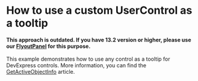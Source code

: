 # How to use a custom UserControl as a tooltip


<p><strong>This approach is outdated. If you have 13.2 version or higher, please use our </strong><a href="https://documentation.devexpress.com/#WindowsForms/clsDevExpressUtilsFlyoutPaneltopic"><strong>FlyoutPanel</strong></a><strong> for this purpose.</strong><br><br>This example demonstrates how to use any control as a tooltip for DevExpress controls. More information, you can find the <a href="http://documentation.devexpress.com/#WindowsForms/DevExpressUtilsToolTipController_GetActiveObjectInfotopic"><u>GetActiveObjectInfo</u></a> article.</p>

<br/>



